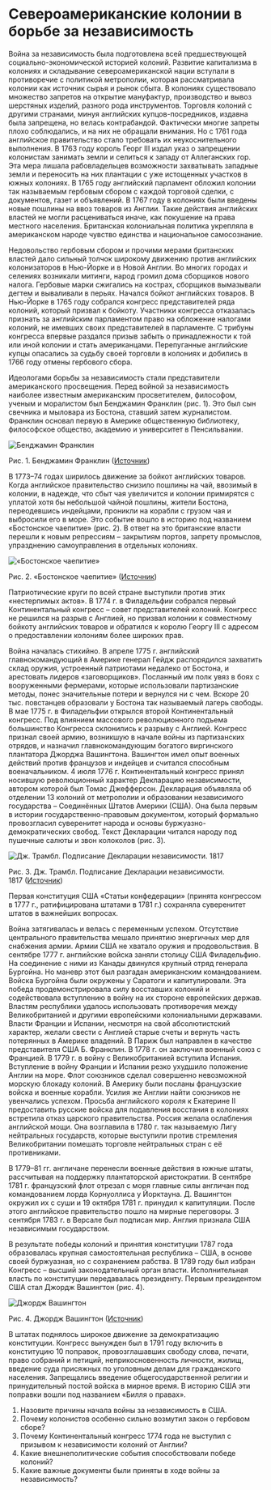 # Североамериканские колонии в борьбе за независимость
Война за независимость была подготовлена всей предшествующей социально-экономической историей колоний. Развитие капитализма в колониях и складывание североамериканской нации вступали в противоречие с политикой метрополии, которая рассматривала колонии как источник сырья и рынок сбыта. В колониях существовало множество запретов на открытие мануфактур, производство и вывоз шерстяных изделий, разного рода инструментов. Торговля колоний с другими странами, минуя английских купцов-посредников, издавна была запрещена, но велась контрабандой. Фактически многие запреты плохо соблюдались, и на них не обращали внимания. Но с 1761 года английское правительство стало требовать их неукоснительного выполнения. В 1763 году король Георг III издал указ о запрещении колонистам занимать земли и селиться к западу от Аллеганских гор. Эта мера лишала рабовладельцев возможности захватывать западные земли и переносить на них плантации с уже истощенных участков в южных колониях. В 1765 году английский парламент обложил колонии так называемым гербовым сбором с каждой торговой сделки, с документов, газет и объявлений. В 1767 году в колониях были введены новые пошлины на ввоз товаров из Англии. Такие действия английских властей не могли расцениваться иначе, как покушение на права местного населения. Британская колониальная политика укрепляла в американском народе чувство единства и национальное самосознание.

Недовольство гербовым сбором и прочими мерами британских властей дало сильный толчок широкому движению против английских колонизаторов в Нью-Йорке и в Новой Англии. Во многих городах и селениях возникали митинги, народ громил дома сборщиков нового налога. Гербовые марки сжигались на кострах, сборщиков вымазывали дегтем и вываливали в перьях. Начался бойкот английских товаров. В Нью-Йорке в 1765 году собрался конгресс представителей ряда колоний, который призвал к бойкоту. Участники конгресса отказалась признать за английским парламентом право на обложение налогами колоний, не имевших своих представителей в парламенте. С трибуны конгресса впервые раздался призыв забыть о принадлежности к той или иной колонии и стать американцами. Перепуганные английские купцы опасались за судьбу своей торговли в колониях и добились в 1766 году отмены гербового сбора.

Идеологами борьбы за независимость стали представители американского просвещения. Перед войной за независимость наиболее известным американским просветителем, философом, ученым и моралистом был Бенджамин Франклин (рис. 1). Это был сын свечника и мыловара из Бостона, ставший затем журналистом. Франклин основал первую в Америке общественную библиотеку, философское общество, академию и университет в Пенсильвании.

![Бенджамин Франклин](https://static-interneturok.cdnvideo.ru/content/konspekt_image/207302/3e0be3d0_afae_0132_3c49_12313c0dade2.jpg)

Рис. 1. Бенджамин Франклин ([Источник](http://upload.wikimedia.org/wikipedia/commons/0/09/Benjamin_Franklin_by_Joseph-Siffred_Duplessis.jpg))

В 1773–74 годах ширилось движение за бойкот английских товаров. Когда английское правительство снизило пошлины на чай, ввозимый в колонии, в надежде, что сбыт чая увеличится и колонии примирятся с уплатой хотя бы небольшой чайной пошлины, жители Бостона, переодевшись индейцами, проникли на корабли с грузом чая и выбросили его в море. Это событие вошло в историю под названием «Бостонское чаепитие» (рис. 2). В ответ на это британские власти перешли к новым репрессиям – закрытиям портов, запрету промыслов, упразднению самоуправления в отдельных колониях.

![«Бостонское чаепитие»](https://static-interneturok.cdnvideo.ru/content/konspekt_image/207303/3f72eae0_afae_0132_3c4a_12313c0dade2.jpg)

Рис. 2. «Бостонское чаепитие» ([Источник](http://angelinos.narod.ru/boston-tea-party.jpg))

Патриотические круги по всей стране выступили против этих «нестерпимых актов». В 1774 г. в Филадельфии собрался первый Континентальный конгресс – совет представителей колоний. Конгресс не решился на разрыв с Англией, но призвал колонии к совместному бойкоту английских товаров и обратился к королю Георгу III с адресом о предоставлении колониям более широких прав.

Война началась стихийно. В апреле 1775 г. английский главнокомандующий в Америке генерал Гейдж распорядился захватить склад оружия, устроенный патриотами недалеко от Бостона, и арестовать лидеров «заговорщиков». Посланный им полк увяз в боях с вооруженными фермерами, которые использовали партизанские методы, понес значительные потери и вернулся ни с чем. Вскоре 20 тыс. повстанцев образовали у Бостона так называемый лагерь свободы. В мае 1775 г. в Филадельфии открылся второй Континентальный конгресс. Под влиянием массового революционного подъема большинство Конгресса склонились к разрыву с Англией. Конгресс признал своей армию, возникшую в начале войны из партизанских отрядов, и назначил главнокомандующим богатого виргинского плантатора Джорджа Вашингтона. Вашингтон имел опыт военных действий против французов и индейцев и считался способным военачальником. 4 июля 1776 г. Континентальный конгресс принял носившую революционный характер Декларацию независимости, автором которой был Томас Джефферсон. Декларация объявляла об отделении 13 колоний от метрополии и образовании независимого государства – Соединённых Штатов Америки (США). Она была первым в истории государственно-правовым документом, который формально провозгласил суверенитет народа и основы буржуазно-демократических свобод. Текст Декларации читался народу под пушечные салюты и звон колоколов (рис. 3).

![Дж. Трамбл. Подписание Декларации независимости. 1817](https://static-interneturok.cdnvideo.ru/content/konspekt_image/207304/40ed0ff0_afae_0132_3c4b_12313c0dade2.jpg)

Рис. 3. Дж. Трамбл. Подписание Декларации независимости. 1817 ([Источник](http://historydoc.edu.ru/attach.asp?a_no=2002))

Первая конституция США «Статьи конфедерации» (принята конгрессом в 1777 г., ратифицирована штатами в 1781 г.) сохраняла суверенитет штатов в важнейших вопросах.

Война затягивалась и велась с переменным успехом. Отсутствие центрального правительства мешало принятию энергичных мер для снабжения армии. Армии США не хватало оружия и продовольствия. В сентябре 1777 г. английские войска заняли столицу США Филадельфию. На соединение с ними из Канады двинулся крупный отряд генерала Бургойна. Но маневр этот был разгадан американским командованием. Войска Бургойна были окружены у Саратоги и капитулировали. Эта победа продемонстрировала силу восставших колоний и содействовала вступлению в войну на их стороне европейских держав. Властям республики удалось использовать противоречия между Великобританией и другими европейскими колониальными державами. Власти Франции и Испании, несмотря на свой абсолютистский характер, желали свести с Англией старые счеты и вернуть часть потерянных в Америке владений. В Париж был направлен в качестве представителя США Б. Франклин. В 1778 г. он заключил военный союз с Францией. В 1779 г. в войну с Великобританией вступила Испания. Вступление в войну Франции и Испании резко ухудшило положение Англии на море. Флот союзников сделал совершенно невозможной морскую блокаду колоний. В Америку были посланы французские войска и военные корабли. Усилия же Англии найти союзников не увенчались успехом. Просьба английского короля к Екатерине II предоставить русские войска для подавления восстания в колониях встретила отказ царского правительства. Россия желала ослабления английской мощи. Она возглавила в 1780 г. так называемую Лигу нейтральных государств, которые выступили против стремления Великобритании помешать торговле нейтральных стран с её противниками.

В 1779–81 гг. англичане перенесли военные действия в южные штаты, рассчитывая на поддержку плантаторской аристократии. В сентябре 1781 г. французский флот отрезал с моря главные силы англичан под командованием лорда Корнуоллиса у Йорктауна. Д. Вашингтон окружил их с суши и 19 октября 1781 г. принудил к капитуляции. После этого английское правительство пошло на мирные переговоры. 3 сентября 1783 г. в Версале был подписан мир. Англия признала США независимым государством.

В результате победы колоний и принятия конституции 1787 года образовалась крупная самостоятельная республика – США, в основе своей буржуазная, но с сохранением рабства. В 1789 году был избран Конгресс – высший законодательный орган власти. Исполнительная власть по конституции передавалась президенту. Первым президентом США стал Джордж Вашингтон (рис. 4).

![Джордж Вашингтон](https://static-interneturok.cdnvideo.ru/content/konspekt_image/207305/4236b300_afae_0132_3c4c_12313c0dade2.jpg)

Рис. 4. Джордж Вашингтон ([Источник](http://lichnosti.net/photos/3507/13186917804.jpg))

В штатах поднялось широкое движение за демократизацию конституции. Конгресс вынужден был в 1791 году включить в конституцию 10 поправок, провозглашавших свободу слова, печати, право собраний и петиций, неприкосновенность личности, жилищ, введение суда присяжных по уголовным делам для гражданского населения. Запрещались введение общегосударственной религии и принудительный постой войска в мирное время. В историю США эти поправки вошли под названием «Билля о правах».

1.  Назовите причины начала войны за независимость в США.
2.  Почему колонистов особенно сильно возмутил закон о гербовом сборе?
3.  Почему Континентальный конгресс 1774 года не выступил с призывом к независимости колоний от Англии?
4.  Какие внешнеполитические события способствовали победе колоний?
5.  Какие важные документы были приняты в ходе войны за независимость?